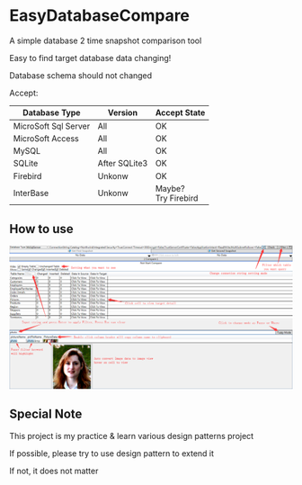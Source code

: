 # EasyDatabaseCompare
A simple database 2 time snapshot comparison tool

Easy to find target database data changing!

Database schema should not changed

Accept:

|Database Type|Version|Accept State|
|-|-|-|
|MicroSoft Sql Server|All|OK|
|MicroSoft Access|All|OK|
|MySQL|All|OK|
|SQLite|After SQLite3|OK|
|Firebird|Unkonw|OK|
|InterBase|Unkonw|Maybe? <br /> Try Firebird|

How to use
-----------------------
![](https://github.com/Flithor/EasyDatabaseCompare/blob/NewFramework/img.png)

Special Note
------------------------
This project is my practice & learn various design patterns project

If possible, please try to use design pattern to extend it

If not, it does not matter
